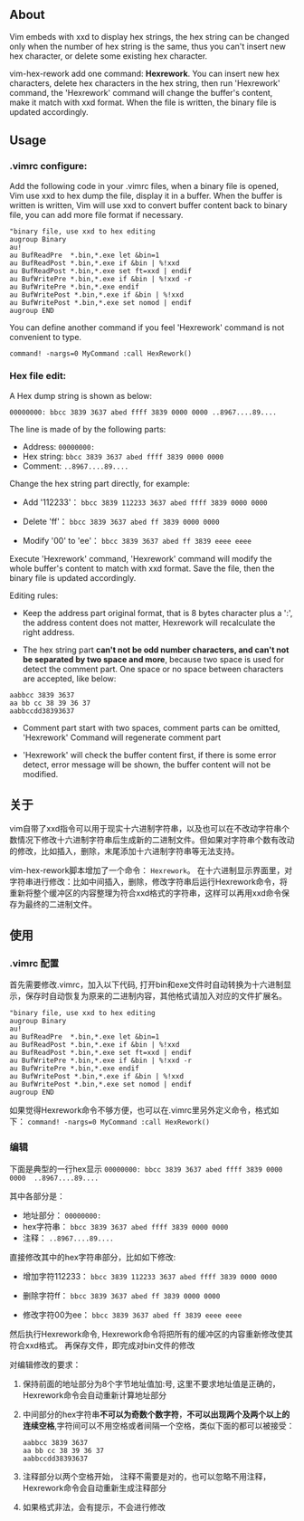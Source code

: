 ## About

Vim embeds with xxd to display hex strings,  the hex string can be changed only when the number of hex string is the same, thus you can't insert new hex character, or delete some existing hex character.

vim-hex-rework add one command: **Hexrework**.  You can insert new hex characters, delete hex characters in the hex string,  then run 'Hexrework' command, the 'Hexrework' command will change the buffer's content, make it match with xxd format. When the file is written, the binary file is updated accordingly.

## Usage

### .vimrc configure:

Add the following code in your .vimrc files, when a binary file is opened, Vim use xxd to hex dump the file, display it in a buffer. When the buffer is written is written, Vim will use xxd to convert buffer content back to binary file, you can add more file format if necessary.

```
"binary file, use xxd to hex editing
augroup Binary
au!
au BufReadPre  *.bin,*.exe let &bin=1
au BufReadPost *.bin,*.exe if &bin | %!xxd
au BufReadPost *.bin,*.exe set ft=xxd | endif
au BufWritePre *.bin,*.exe if &bin | %!xxd -r
au BufWritePre *.bin,*.exe endif
au BufWritePost *.bin,*.exe if &bin | %!xxd
au BufWritePost *.bin,*.exe set nomod | endif
augroup END
```

You can define another command if you feel 'Hexrework' command is not convenient to type.

`command! -nargs=0 MyCommand :call HexRework()`

### Hex file edit:

A Hex dump string is shown as below:

`00000000: bbcc 3839 3637 abed ffff 3839 0000 0000 ..8967....89....`

The line is made of by the following parts:

- Address:       `00000000:`
- Hex string:   `bbcc 3839 3637 abed ffff 3839 0000 0000`
- Comment:   `..8967....89....`

Change the hex string part directly, for example:

- Add '112233'： `bbcc 3839 112233 3637 abed ffff 3839 0000 0000`

- Delete 'ff'： `bbcc 3839 3637 abed ff 3839 0000 0000`

- Modify '00' to 'ee'： `bbcc 3839 3637 abed ff 3839 eeee eeee`

Execute 'Hexrework' command, 'Hexrework' command will modify the whole buffer's content to match with xxd format. Save the file, then the binary file is updated accordingly.


Editing rules:

- Keep the address part original format, that is 8 bytes character plus a ':',  the address content does not matter, Hexrework will recalculate the right address.

- The hex string part **can't not be odd number characters, and can't not be separated by two space and more**, because two space is used for detect the comment part.  One space or no space between characters are accepted, like below:

```
aabbcc 3839 3637
aa bb cc 38 39 36 37
aabbccdd38393637
```

- Comment part start with two spaces, comment parts can be omitted, 'Hexrework' Command will regenerate comment part 

- 'Hexrework' will check the buffer content first, if there is some error detect, error message will be shown, the buffer content will not be modified.



## 关于

vim自带了xxd指令可以用于现实十六进制字符串，以及也可以在不改动字符串个数情况下修改十六进制字符串后生成新的二进制文件。但如果对字符串个数有改动的修改，比如插入，删除，末尾添加十六进制字符串等无法支持。

vim-hex-rework脚本增加了一个命令： `Hexrework`。  在十六进制显示界面里，对字符串进行修改：比如中间插入，删除，修改字符串后运行Hexrework命令，将重新将整个缓冲区的内容整理为符合xxd格式的字符串，这样可以再用xxd命令保存为最终的二进制文件。

## 使用

### .vimrc 配置

   首先需要修改.vimrc，加入以下代码,  打开bin和exe文件时自动转换为十六进制显示，保存时自动恢复为原来的二进制内容，其他格式请加入对应的文件扩展名。

```
"binary file, use xxd to hex editing
augroup Binary
au!
au BufReadPre  *.bin,*.exe let &bin=1
au BufReadPost *.bin,*.exe if &bin | %!xxd
au BufReadPost *.bin,*.exe set ft=xxd | endif
au BufWritePre *.bin,*.exe if &bin | %!xxd -r
au BufWritePre *.bin,*.exe endif
au BufWritePost *.bin,*.exe if &bin | %!xxd
au BufWritePost *.bin,*.exe set nomod | endif
augroup END
```

   如果觉得Hexrework命令不够方便，也可以在.vimrc里另外定义命令，格式如下：   `command! -nargs=0 MyCommand :call HexRework()`

### 编辑

下面是典型的一行hex显示
`00000000: bbcc 3839 3637 abed ffff 3839 0000 0000  ..8967....89....`

其中各部分是：

- 地址部分：      `00000000:`
- hex字符串：   `bbcc 3839 3637 abed ffff 3839 0000 0000`
- 注释：             `..8967....89....`

直接修改其中的hex字符串部分，比如如下修改:

- 增加字符112233：  `bbcc 3839 112233 3637 abed ffff 3839 0000 0000`

- 删除字符ff：             `bbcc 3839 3637 abed ff 3839 0000 0000`

- 修改字符00为ee：   `bbcc 3839 3637 abed ff 3839 eeee eeee`

然后执行Hexrework命令, Hexrework命令将把所有的缓冲区的内容重新修改使其符合xxd格式。 再保存文件，即完成对bin文件的修改

对编辑修改的要求：

1. 保持前面的地址部分为8个字节地址值加:号, 这里不要求地址值是正确的，
   Hexrework命令会自动重新计算地址部分

2. 中间部分的hex字符串**不可以为奇数个数字符**，**不可以出现两个及两个以上的连续空格**,字符间可以不用空格或者间隔一个空格，类似下面的都可以被接受：
   
   ```
   aabbcc 3839 3637
   aa bb cc 38 39 36 37
   aabbccdd38393637
   ```

3. 注释部分以两个空格开始， 注释不需要是对的，也可以忽略不用注释，Hexrework命令会自动重新生成注释部分

4. 如果格式非法，会有提示，不会进行修改

